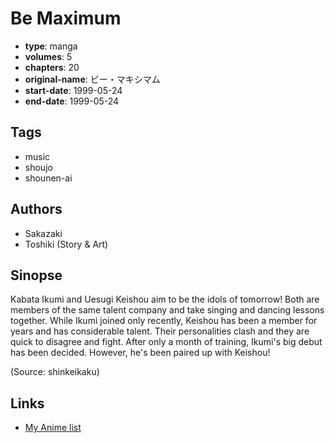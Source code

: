 # Be Maximum

-   **type**: manga
-   **volumes**: 5
-   **chapters**: 20
-   **original-name**: ビー・マキシマム
-   **start-date**: 1999-05-24
-   **end-date**: 1999-05-24

## Tags

-   music
-   shoujo
-   shounen-ai

## Authors

-   Sakazaki
-   Toshiki (Story & Art)

## Sinopse

Kabata Ikumi and Uesugi Keishou aim to be the idols of tomorrow! Both are members of the same talent company and take singing and dancing lessons together. While Ikumi joined only recently, Keishou has been a member for years and has considerable talent. Their personalities clash and they are quick to disagree and fight. After only a month of training, Ikumi's big debut has been decided. However, he's been paired up with Keishou!

(Source: shinkeikaku)

## Links

-   [My Anime list](https://myanimelist.net/manga/13249/Be_Maximum)
